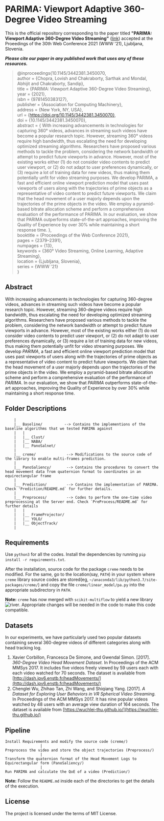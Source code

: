 # PARIMA: Viewport Adaptive 360-Degree Video Streaming

This is the official repository corresponding to the paper titled **"PARIMA: Viewport Adaptive 360-Degree Video Streaming"** ([link](https://dl.acm.org/doi/10.1145/3442381.3450070)) accepted at the Proeedings of the 30th Web Conference 2021 (WWW '21), Ljubljana, Slovenia.

***Please cite our paper in any published work that uses any of these resources.***

> @inproceedings{10.1145/3442381.3450070,  
author = {Chopra, Lovish and Chakraborty, Sarthak and Mondal, Abhijit and Chakraborty, Sandip},  
title = {PARIMA: Viewport Adaptive 360-Degree Video Streaming},  
year = {2021},  
isbn = {9781450383127},  
publisher = {Association for Computing Machinery},  
address = {New York, NY, USA},  
url = {https://doi.org/10.1145/3442381.3450070},  
doi = {10.1145/3442381.3450070},  
abstract = { With increasing advancements in technologies for capturing 360° videos, advances in streaming such videos have become a popular research topic. However, streaming 360° videos require high bandwidth, thus escalating the need for developing optimized streaming algorithms. Researchers have proposed various methods to tackle the problem, considering the network bandwidth or attempt to predict future viewports in advance. However, most of the existing works either (1) do not consider video contents to predict user viewport, or (2) do not adapt to user preferences dynamically, or (3) require a lot of training data for new videos, thus making them potentially unfit for video streaming purposes. We develop PARIMA, a fast and efficient online viewport prediction model that uses past viewports of users along with the trajectories of prime objects as a representative of video content to predict future viewports. We claim that the head movement of a user majorly depends upon the trajectories of the prime objects in the video. We employ a pyramid-based bitrate allocation scheme and perform a comprehensive evaluation of the performance of PARIMA. In our evaluation, we show that PARIMA outperforms state-of-the-art approaches, improving the Quality of Experience by over 30% while maintaining a short response time. },  
booktitle = {Proceedings of the Web Conference 2021},  
pages = {2379–2391},  
numpages = {13},  
keywords = {360° Video Streaming, Online Learning, Adaptive Streaming},  
location = {Ljubljana, Slovenia},  
series = {WWW '21}  
}


## Abstract
With increasing advancements in technologies for capturing 360-degree videos, advances in streaming such videos have become a popular research topic. However, streaming 360-degree videos require high bandwidth, thus escalating the need for developing optimized streaming algorithms. Researchers have proposed various methods to tackle the problem, considering the network bandwidth or attempt to predict future viewports in advance. However, most of the existing works either (1) do not consider video contents to predict user viewport, or (2) do not adapt to user preferences dynamically, or (3) require a lot of training data for new videos, thus making them potentially unfit for video streaming purposes. We develop *PARIMA*, a fast and efficient online viewport prediction model that uses past viewports of users along with the trajectories of prime objects as a representative of video content to predict future viewports. We claim that the head movement of a user majorly depends upon the trajectories of the prime objects in the video. We employ a pyramid-based bitrate allocation scheme and perform a comprehensive evaluation of the performance of *PARIMA*. In our evaluation, we show that *PARIMA* outperforms state-of-the-art approaches, improving the Quality of Experience by over 30% while maintaining a short response time.


## Folder Descriptions
		
		|
		|__ Baseline/          --> Contains the implementions of the baseline algorithms that we tested PARIMA against
		|   |
		|   |__ Clust/
		|   |__ NABA/
		|   |__ PanoSalnet/
		|
		|__ creme/              --> Modifications to the source code of the library to enable multi-frames prediction.
		|
		|__ PanoSaliency/       --> Contains the procedures to convert the head movement data from quaternion format to coordinates in an equirectangular frame
		|
		|__ Prediction/         --> Contains the implementation of PARIMA. Check 'Prediction/README.md` for further details.
		|
		|__ Preprocess/         --> Codes to perform the one-time video preprocessing at the Server end. Check `PreProcess/README.md` for further details
		|   |
		|   |__ FrameProjector/
		|   |__ YOLO/
		|   |__ ObjectTrack/
		|
	

## Requirements
Use `python3` for all the codes. Install the dependencies by running `pip install -r requirements.txt`.  

After the installation, source code for the package `creme` needs to be modified. For the same, go to the location(say, `PATH`) in your system where `creme` library source codes are stored(eg, `~/anaconda3/lib/python3.7/site-packages/creme/`) and copy the file `creme/linear_model/pa.py` into the appropriate subdirectory in `PATH`. 

**Note:** `creme` has now merged with `scikit-multiflow` to yield a new library ![`river`](https://github.com/online-ml/river). Appropriate changes will be needed in the code to make this code compatible.


## Datasets
In our experiments, we have particularly used two popular datasets containing several 360-degree videos of different categories along with head tracking log. 

1. Xavier Corbillon, Francesca De Simone, and Gwendal Simon. [2017]. *360-Degree Video Head Movement Dataset.* In Proceedings of the ACM MMSys 2017. 
It includes five videos freely viewed by 59 users each with each video watched for 70 seconds. The dataset is available from [http://dash.ipv6.enstb.fr/headMovements/](http://dash.ipv6.enstb.fr/headMovements/)
2. Chenglei Wu, Zhihao Tan, Zhi Wang, and Shiqiang Yang. [2017]. *A Dataset for Exploring User Behaviors in VR Spherical Video Streaming.* In Proceedings of the ACM MMSys 2017. 
It has nine popular videos watched by 48 users with an average view duration of 164 seconds. The dataset is available from [https://wuchlei-thu.github.io/](https://wuchlei-thu.github.io/)


## Pipeline
	Install Requirements and modify the source code (creme/)
					|
	Preprocess the video and store the object trajectories (Preprocess/)
					|
	Transform the quaternion format of the Head Movement Logs to Equirectangular form (PanoSaliency/)
					|
	Run PARIMA and calculate the QoE of a video (Prediction/)

**Note:** Follow the `README.md` inside each of the directories to get the details of the execution.
 

## License
The project is licensed under the terms of MIT License.
